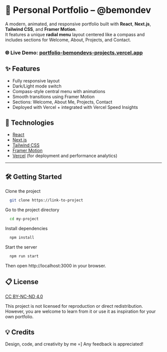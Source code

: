 # 💼 Personal Portfolio – @bemondev

A modern, animated, and responsive portfolio built with **React**, **Next.js**, **Tailwind CSS**, and **Framer Motion**.  
It features a unique **radial menu** layout centered like a compass and includes sections for Welcome, About, Projects, and Contact.

### 🌐 **Live Demo:** [portfolio-bemondevs-projects.vercel.app](https://portfolio-bemondevs-projects.vercel.app)


## ✨ Features

- Fully responsive layout
- Dark/Light mode switch
- Compass-style central menu with animations
- Smooth transitions using Framer Motion
- Sections: Welcome, About Me, Projects, Contact
- Deployed with Vercel + integrated with Vercel Speed Insights

## 🚀 Technologies

- [React](https://reactjs.org/)
- [Next.js](https://nextjs.org/)
- [Tailwind CSS](https://tailwindcss.com/)
- [Framer Motion](https://www.framer.com/motion/)
- [Vercel](https://vercel.com/) (for deployment and performance analytics)

---

## 🛠️ Getting Started

Clone the project

```bash
  git clone https://link-to-project
```

Go to the project directory

```bash
  cd my-project
```

Install dependencies

```bash
  npm install
```

Start the server

```bash
  npm run start
```
Then open http://localhost:3000 in your browser.

## 📋 License
[CC BY-NC-ND 4.0](https://creativecommons.org/licenses/by-nc-nd/4.0/)

This project is not licensed for reproduction or direct redistribution.
However, you are welcome to learn from it or use it as inspiration for your own portfolio.

## 💡 Credits
Design, code, and creativity by me =] Any feedback is appreciated!
